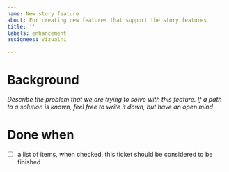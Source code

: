 ```yaml
---
name: New story feature
about: For creating new features that support the story features
title: ''
labels: enhancement
assignees: Vizualni

---
```


# Background

_Describe the problem that we are trying to solve with this feature._
_If a path to a solution is known, feel free to write it down, but have an open mind_

# Done when

- [ ] a list of items, when checked, this ticket should be considered to be finished
